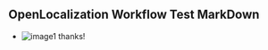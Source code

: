 ## OpenLocalization Workflow Test MarkDown
* ![image1](.\d08b146a-f3b2-45e8-8b72-9f16b0196618.PNG) 
thanks!